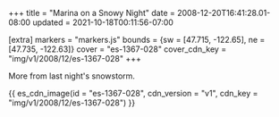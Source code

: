 +++
title = "Marina on a Snowy Night"
date = 2008-12-20T16:41:28.01-08:00
updated = 2021-10-18T00:11:56-07:00

[extra]
markers = "markers.js"
bounds = {sw = [47.715, -122.65], ne = [47.735, -122.63]}
cover = "es-1367-028"
cover_cdn_key = "img/v1/2008/12/es-1367-028"
+++

More from last night's snowstorm.

<!-- more -->

{{ es_cdn_image(id = "es-1367-028", cdn_version = "v1", cdn_key = "img/v1/2008/12/es-1367-028") }}

